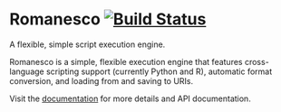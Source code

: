 Romanesco [![Build Status](https://travis-ci.org/Kitware/romanesco.png?branch=master)](https://travis-ci.org/Kitware/romanesco)
=========

A flexible, simple script execution engine.

Romanesco is a simple, flexible execution engine
that features cross-language scripting support (currently Python and R),
automatic format conversion, and loading from and saving to URIs.

Visit the [documentation](http://romanesco.readthedocs.org) for more details and API documentation.
